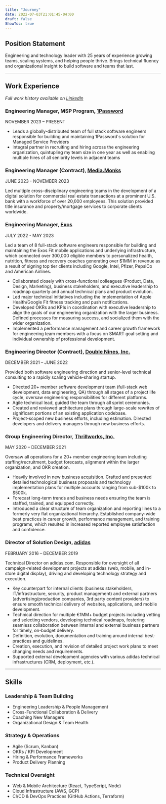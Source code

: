 ```yaml
---
title: "Journey"
date: 2022-07-03T21:01:45-04:00
draft: false
ShowToc: true
---
```


## Position Statement

Engineering and technology leader with 25 years of experience growing teams, scaling systems, and helping people thrive. Brings technical fluency and organizational insight to build software and teams that last.

***

## Work Experience

_Full work history available on [LinkedIn](https://www.linkedin.com/in/scottkosman/)_ 

### Engineering Manager, MSP Program, [1Password](https://1password.com)

NOVEMBER 2023 – PRESENT

* Leads a globally-distributed team of full stack software engineers responsible for building and maintaining 1Password's solution for Managed Service Providers
* Integral partner in recruiting and hiring across the engineering organization, quintupling my team size in one year as well as enabling multiple hires of all seniority levels in adjacent teams

### Engineering Manager (Contract), [Media.Monks](https://media.monks.com)

JUNE 2023 - NOVEMBER 2023

Led multiple cross-disciplinary engineering teams in the development of a digital solution for commercial real estate transactions at a prominent U.S. bank with a workforce of over 20,000 employees. This solution provided title insurance and property/mortgage services to corporate clients worldwide.

### Engineering Manager, [Exos](https://teamexos.com)

JULY 2022 - MAY 2023

Led a team of 8 full-stack software engineers responsible for building and maintaining the Exos Fit mobile applications and underlying infrastructure, which connected over 300,000 eligible members to personalized health, nutrition, fitness and recovery coaches generating over $1MM in revenue as a result of signing top tier clients including Google, Intel, Pfizer, PepsiCo and American Airlines.

* Collaborated closely with cross-functional colleagues (Product, Data, Design, Marketing), business stakeholders, and executive leadership to roadmap quarterly and annual technical plans and product evolution.
* Led major technical initiatives including the implementation of Apple Health/Google Fit fitness tracking and push notifications.
* Developed OKRs and KPIs in coordination with executive leadership to align the goals of our engineering organization with the larger business. Defined processes for measuring success, and socialized them with  the wider organization.
* Implemented a performance management and career growth framework for engineering team members with a focus on SMART goal setting and individual ownership of professional development.


### Engineering Director (Contract), [Double Nines, Inc.](https://doublenines.co)

DECEMBER 2021 – JUNE 2022

Provided both software engineering direction and senior-level technical consulting to a rapidly scaling vehicle-sharing startup.

* Directed 20+ member software development team (full-stack web development, data engineering, QA) through all stages of a project life cycle, oversaw engineering responsibilities for different platforms.
* Agile technical lead, guided the team through all sprint ceremonies.
* Created and reviewed architecture plans through large-scale rewrites of significant portions of an existing application codebase.
* Project-scoped new business efforts, including estimation. Directed developers and delivery managers through new business efforts.

### Group Engineering Director, [Thrillworks, Inc.](https://thrillworks.com)	

MAY 2020 – DECEMBER 2021

Oversaw all operations for a 20+ member engineering team including staffing/recruitment, budget forecasts, alignment within the larger organization, and OKR creation.

* Heavily involved in new business acquisition. Crafted and presented detailed technological business proposals and technology implementation plans for multiple accounts ranging from sub-$100k to $500k.
* Forecast long-term trends and business needs ensuring the team is staffed, trained, and equipped correctly.
* Introduced a clear structure of team organization and reporting lines to a formerly very flat organizational hierarchy. Established company-wide best practices in career growth, performance management, and training programs, which resulted in increased reported employee satisfaction and confidence.

### Director of Solution Design, [adidas](https://adidas.com)	

FEBRUARY 2016 – DECEMBER 2019

Technical Director on adidas.com. Responsible for oversight of all campaign-related development projects at adidas (web, mobile, and in-store digital display), driving and developing technology strategy and execution. 

* Key counterpart for internal clients (business stakeholders, IT/infrastructure, security, product management) and external partners (advertising/production companies, 3rd party content providers) to ensure smooth technical delivery of websites, applications, and mobile development. 
* Technical direction for multiple €1MM+ budget projects including vetting and selecting vendors, developing technical roadmaps, fostering seamless collaboration between internal and external business partners for timely, on-budget delivery.
* Definition, evolution, documentation and training around internal best-practices and guidelines.
* Creation, execution, and revision of detailed project work plans to meet changing needs and requirements.
* Supported external development agencies with various adidas technical infrastructures (CRM, deployment, etc.).

***

## Skills 

### Leadership & Team Building

* Engineering Leadership & People Management
* Cross-Functional Collaboration & Delivery
* Coaching New Managers
* Organizational Design & Team Health

### Strategy & Operations

* Agile (Scrum, Kanban)
* OKRs / KPI Development
* Hiring & Performance Frameworks
* Product Delivery Planning

### Technical Oversight

* Web & Mobile Architecture (React, TypeScript, Node)
* Cloud Infrastructure (AWS, GCP)
* CI/CD & DevOps Practices (GitHub Actions, Terraform)